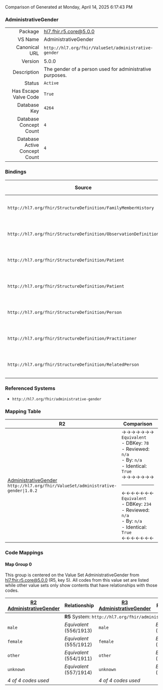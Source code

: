 Comparison of 
Generated at Monday, April 14, 2025 6:17:43 PM

### AdministrativeGender

|      |     |
| ---: | --- |
| Package | hl7.fhir.r5.core@5.0.0 |
| VS Name | AdministrativeGender |
| Canonical URL | `http://hl7.org/fhir/ValueSet/administrative-gender` |
| Version | 5.0.0 |
| Description | The gender of a person used for administrative purposes. |
| Status | `Active` |
| Has Escape Valve Code | `True` |
| Database Key | `4264` |
| Database Concept Count | `4` |
| Database Active Concept Count | `4` |
### Bindings

| Source | Element | Binding | Strength | Element Short |
| ------ | ------- | ------- | -------- | ------------- |
| `http://hl7.org/fhir/StructureDefinition/FamilyMemberHistory` | `FamilyMemberHistory.sex` | `http://hl7.org/fhir/ValueSet/administrative-gender` | `Extensible` | male \| female \| other \| unknown |
| `http://hl7.org/fhir/StructureDefinition/ObservationDefinition` | `ObservationDefinition.qualifiedValue.gender` | `http://hl7.org/fhir/ValueSet/administrative-gender\|5.0.0` | `Required` | male \| female \| other \| unknown |
| `http://hl7.org/fhir/StructureDefinition/Patient` | `Patient.gender` | `http://hl7.org/fhir/ValueSet/administrative-gender\|5.0.0` | `Required` | male \| female \| other \| unknown |
| `http://hl7.org/fhir/StructureDefinition/Patient` | `Patient.contact.gender` | `http://hl7.org/fhir/ValueSet/administrative-gender\|5.0.0` | `Required` | male \| female \| other \| unknown |
| `http://hl7.org/fhir/StructureDefinition/Person` | `Person.gender` | `http://hl7.org/fhir/ValueSet/administrative-gender\|5.0.0` | `Required` | male \| female \| other \| unknown |
| `http://hl7.org/fhir/StructureDefinition/Practitioner` | `Practitioner.gender` | `http://hl7.org/fhir/ValueSet/administrative-gender\|5.0.0` | `Required` | male \| female \| other \| unknown |
| `http://hl7.org/fhir/StructureDefinition/RelatedPerson` | `RelatedPerson.gender` | `http://hl7.org/fhir/ValueSet/administrative-gender\|5.0.0` | `Required` | male \| female \| other \| unknown |

### Referenced Systems

* `http://hl7.org/fhir/administrative-gender`
### Mapping Table

| R2 | Comparison | R3 | Comparison | R4 | Comparison | R4B | Comparison | R5
| --- | --- | --- | --- | --- | --- | --- | --- | ---
| [AdministrativeGender](/docs/R2/ValueSets/AdministrativeGender.md)<br/> `http://hl7.org/fhir/ValueSet/administrative-gender\|1.0.2` | →→→→→→→<br/>`Equivalent`<br/>- DBKey: `78`<br/>- Reviewed: `n/a`<br/>- By: `n/a`<br/>- Identical: `True`<br/>→→→→→→→<hr/>←←←←←←←<br/>`Equivalent`<br/>- DBKey: `234`<br/>- Reviewed: `n/a`<br/>- By: `n/a`<br/>- Identical: `True`<br/>←←←←←←←| [AdministrativeGender](/docs/R3/ValueSets/AdministrativeGender.md)<br/> `http://hl7.org/fhir/ValueSet/administrative-gender\|3.0.2` | →→→→→→→<br/>`Equivalent`<br/>- DBKey: `417`<br/>- Reviewed: `n/a`<br/>- By: `n/a`<br/>- Identical: `True`<br/>→→→→→→→<hr/>←←←←←←←<br/>`Equivalent`<br/>- DBKey: `639`<br/>- Reviewed: `n/a`<br/>- By: `n/a`<br/>- Identical: `True`<br/>←←←←←←←| [AdministrativeGender](/docs/R4/ValueSets/AdministrativeGender.md)<br/> `http://hl7.org/fhir/ValueSet/administrative-gender\|4.0.1` | →→→→→→→<br/>`Equivalent`<br/>- DBKey: `1357`<br/>- Reviewed: `n/a`<br/>- By: `n/a`<br/>- Identical: `False`<br/>→→→→→→→<hr/>←←←←←←←<br/>`Equivalent`<br/>- DBKey: `1358`<br/>- Reviewed: `n/a`<br/>- By: `n/a`<br/>- Identical: `False`<br/>←←←←←←←| [AdministrativeGender](/docs/R4B/ValueSets/AdministrativeGender.md)<br/> `http://hl7.org/fhir/ValueSet/administrative-gender\|4.3.0` | →→→→→→→<br/>`Equivalent`<br/>- DBKey: `891`<br/>- Reviewed: `n/a`<br/>- By: `n/a`<br/>- Identical: `True`<br/>→→→→→→→<hr/>←←←←←←←<br/>`Equivalent`<br/>- DBKey: `1152`<br/>- Reviewed: `n/a`<br/>- By: `n/a`<br/>- Identical: `True`<br/>←←←←←←←| [AdministrativeGender](/docs/R5/ValueSets/AdministrativeGender.md)<br/> `http://hl7.org/fhir/ValueSet/administrative-gender\|5.0.0` 

### Code Mappings


#### Map Group 0

This group is centered on the Value Set AdministrativeGender from hl7.fhir.r5.core@5.0.0 (R5, key 5).
All codes from this value set are listed while other value sets only show contents that have relationships with those codes.

| [R2 AdministrativeGender](/docs/R2/ValueSets/AdministrativeGender.md)| Relationship | [R3 AdministrativeGender](/docs/R3/ValueSets/AdministrativeGender.md)| Relationship | [R4 AdministrativeGender](/docs/R4/ValueSets/AdministrativeGender.md)| Relationship | [R4B AdministrativeGender](/docs/R4B/ValueSets/AdministrativeGender.md)| Relationship | R5 AdministrativeGender
| --- | --- | --- | --- | --- | --- | --- | --- | ---
| <td colspan="8">**R5** System: `http://hl7.org/fhir/administrative-gender`
| `male`| _Equivalent_ <br/>(556/1913)| `male`| _Equivalent_ <br/>(3704/5989)| `male`| _Equivalent_ <br/>(13946/13947)| `male`| _Equivalent_ <br/>(8293/10598)| **`male`**
| `female`| _Equivalent_ <br/>(555/1912)| `female`| _Equivalent_ <br/>(3703/5988)| `female`| _Equivalent_ <br/>(13948/13949)| `female`| _Equivalent_ <br/>(8292/10597)| **`female`**
| `other`| _Equivalent_ <br/>(554/1911)| `other`| _Equivalent_ <br/>(3702/5987)| `other`| _Equivalent_ <br/>(13950/13951)| `other`| _Equivalent_ <br/>(8291/10596)| **`other`**
| `unknown`| _Equivalent_ <br/>(557/1914)| `unknown`| _Equivalent_ <br/>(3705/5990)| `unknown`| _Equivalent_ <br/>(13952/13953)| `unknown`| _Equivalent_ <br/>(8294/10599)| **`unknown`**
| *4 of 4 codes used* | | *4 of 4 codes used* | | *4 of 4 codes used* | | *4 of 4 codes used* | | *4 of 4 codes used* 

